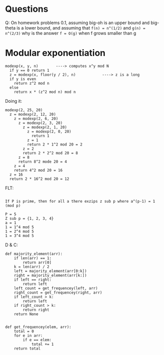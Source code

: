 # Questions

Q: On homework problems 0.1, assuming big-oh is an upper bound and big-theta is a lower bound, and assuming that `f(n) = n^(1/2)` and `g(n) = n^(2/3)` why is the answer `f = O(g)` when f grows smaller than g

# Modular exponentiation

```
modexp(x, y, n)        ----> computes x^y mod N
  if y == 0 return 1
  z = modexp(x, floor(y / 2), n)            ----> z is a long
  if y is even
    return z^2 mod n
  else
    return x * (z^2 mod n) mod n
```

Doing it:

```
modexp(2, 25, 20)
  z = modexp(2, 12, 20)
    z = modexp(2, 6, 20)
      z = modexp(2, 3, 20)
        z = modexp(2, 1, 20)
          z = modexp(2, 0, 20)
            return 1
          z = 1
          return 2 * 1^2 mod 20 = 2
        z = 2
        return 2 * 2^2 mod 20 = 8
      z = 8
      return 8^2 mode 20 = 4
    z = 4
    return 4^2 mod 20 = 16
  z = 16
  return 2 * 16^2 mod 20 = 12
```

FLT:

```

If P is prime, then for all a there exzips z sub p where a^(p-1) = 1 (mod p)

P = 5
Z sub p = {1, 2, 3, 4}
a = 1
1 = 1^4 mod 5
1 = 2^4 mod 5
1 = 3^4 mod 5
```

D & C:

```
def majority_element(arr):
    if len(arr) == 1:
        return arr[0]
    k = len(arr) / 2
    left = majority_element(arr[0:k])
    right = majority_element(arr[k:])
    if left == right:
        return left
    left_count = get_frequencey(left, arr)
    right_count = get_frequencey(right, arr)
    if left_count > k:
        return left
    if right_count > k:
        return right
    return None


def get_frequencey(elem, arr):
    total = 0
    for e in arr:
        if e == elem:
            total += 1
    return total
```
